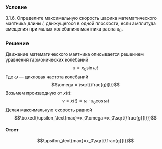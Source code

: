 ###  Условие 

$3.1.6.$ Определите максимальную скорость шарика математического маятника длины $l$, движущегося в одной плоскости, если амплитуда смещения при малых колебаниях маятника равна $x_0$. 

### Решение

Движение математического маятника описывается решением уравнения гармонических колебаний $$x = x_0\sin\omega t$$ Где $\omega$ — цикловая частота колебаний $$\omega = \sqrt{\frac{g}{l}}$$ Возьмем производную от $x(t)$: $$v = \dot{x}(t) = \omega\cdot x_0\cos\omega t$$ Делая максимальную скорость равной $$\boxed{\upsilon_\text{max}=x_0\omega =x_0\sqrt{\frac{g}{l}}}$$ 

#### Ответ

$$\upsilon_\text{max}=x_0\sqrt{\frac{g}{l}}$$ 

